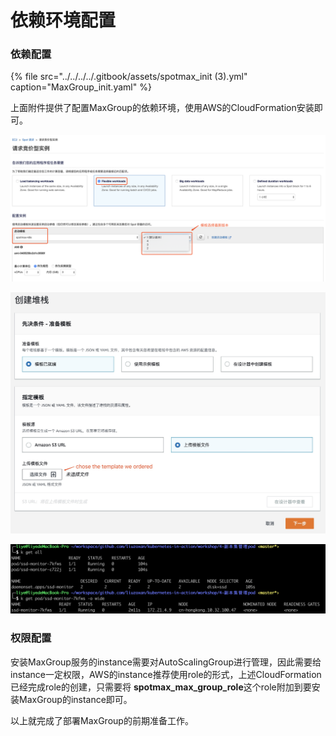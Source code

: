 # 依赖环境配置

### 依赖配置

{% file src="../../../../.gitbook/assets/spotmax\_init \(3\).yml" caption="MaxGroup\_init.yaml" %}

上面附件提供了配置MaxGroup的依赖环境，使用AWS的CloudFormation安装即可。

![](../../../../.gitbook/assets/image%20%2822%29.png)



![](../../../../.gitbook/assets/1568270337543.jpg)



![](../../../../.gitbook/assets/image%20%2863%29.png)

### 权限配置

安装MaxGroup服务的instance需要对AutoScalingGroup进行管理，因此需要给instance一定权限，AWS的instance推荐使用role的形式，上述CloudFormation已经完成role的创建，只需要将 **spotmax\_max\_group\_role**这个role附加到要安装MaxGroup的instance即可。

以上就完成了部署MaxGroup的前期准备工作。

